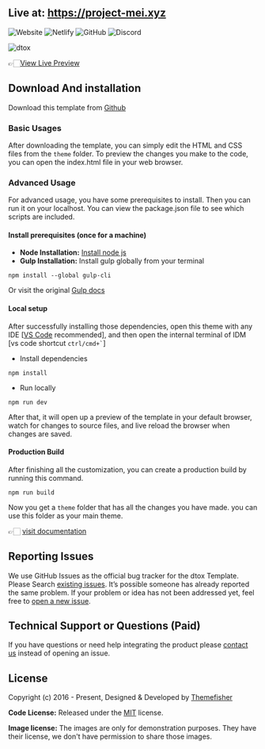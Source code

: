 ## Live at: https://project-mei.xyz
![Website](https://img.shields.io/website?url=https%3A%2F%2Fproject-mei.xyz) ![Netlify](https://img.shields.io/netlify/2a9e0c99-e197-4af0-8fd2-4a4ab408c242) ![GitHub](https://img.shields.io/github/license/raidensakura/project-mei) ![Discord](https://img.shields.io/discord/616969119685935162)

![dtox](https://demo.themefisher.com/thumbnails/dtox.png)

👉🏻[View Live Preview](https://demo.themefisher.com/dtox/)

<!-- download -->
## Download And installation

Download this template from [Github](https://github.com/themefisher/dtox/archive/main.zip)

<!-- installation -->
### Basic Usages

After downloading the template, you can simply edit the HTML and CSS files from the `theme` folder. To preview the changes you make to the code, you can open the index.html file in your web browser.

### Advanced Usage

For advanced usage, you have some prerequisites to install. Then you can run it on your localhost. You can view the package.json file to see which scripts are included.

#### Install prerequisites (once for a machine)

* **Node Installation:** [Install node js](https://nodejs.org/en/download/)
* **Gulp Installation:** Install gulp globally from your terminal

```
npm install --global gulp-cli
```

Or visit the original [Gulp docs](https://gulpjs.com/docs/en/getting-started/quick-start)

#### Local setup

After successfully installing those dependencies, open this theme with any IDE [[VS Code](https://code.visualstudio.com/) recommended], and then open the internal terminal of IDM [vs code shortcut <code>ctrl/cmd+\`</code>]

* Install dependencies

```
npm install
```

* Run locally

```
npm run dev
```

After that, it will open up a preview of the template in your default browser, watch for changes to source files, and live reload the browser when changes are saved.

#### Production Build

After finishing all the customization, you can create a production build by running this command.

```
npm run build
```

Now you get a `theme` folder that has all the changes you have made. you can use this folder as your main theme.

👉🏻 [visit documentation](https://docs.themefisher.com/dtox/)

<!-- reporting issue -->
## Reporting Issues

We use GitHub Issues as the official bug tracker for the dtox Template. Please Search [existing issues](https://github.com/themefisher/dtox/issues). It’s possible someone has already reported the same problem.
If your problem or idea has not been addressed yet, feel free to [open a new issue](https://github.com/themefisher/dtox/issues).

<!-- support -->
## Technical Support or Questions (Paid)

If you have questions or need help integrating the product please [contact us](mailto:mehedi@themefisher.com) instead of opening an issue.

<!-- licence -->
## License

Copyright (c) 2016 - Present, Designed & Developed by [Themefisher](https://themefisher.com)

**Code License:** Released under the [MIT](https://github.com/themefisher/dtox/blob/main/LICENSE) license.

**Image license:** The images are only for demonstration purposes. They have their license, we don't have permission to share those images.
